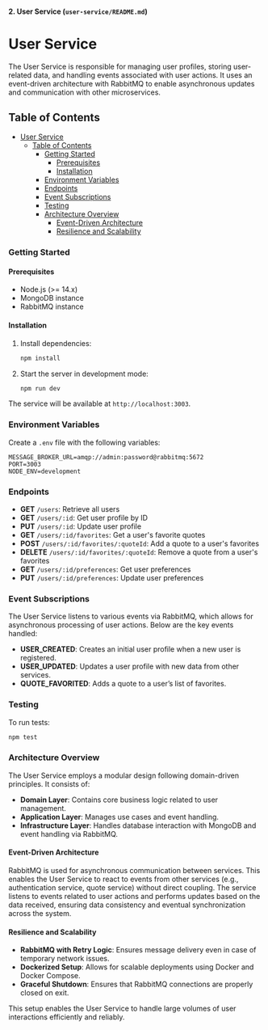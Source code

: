 #### 2. **User Service (`user-service/README.md`)**
# User Service

The User Service is responsible for managing user profiles, storing user-related data, and handling events associated with user actions. It uses an event-driven architecture with RabbitMQ to enable asynchronous updates and communication with other microservices.

## Table of Contents

- [User Service](#user-service)
  - [Table of Contents](#table-of-contents)
    - [Getting Started](#getting-started)
      - [Prerequisites](#prerequisites)
      - [Installation](#installation)
    - [Environment Variables](#environment-variables)
    - [Endpoints](#endpoints)
    - [Event Subscriptions](#event-subscriptions)
    - [Testing](#testing)
    - [Architecture Overview](#architecture-overview)
      - [Event-Driven Architecture](#event-driven-architecture)
      - [Resilience and Scalability](#resilience-and-scalability)

### Getting Started

#### Prerequisites

- Node.js (>= 14.x)
- MongoDB instance
- RabbitMQ instance

#### Installation

1. Install dependencies:
   ```bash
   npm install
   ```

2. Start the server in development mode:
   ```bash
   npm run dev
   ```

The service will be available at `http://localhost:3003`.

### Environment Variables

Create a `.env` file with the following variables:

```plaintext
MESSAGE_BROKER_URL=amqp://admin:password@rabbitmq:5672
PORT=3003
NODE_ENV=development
```

### Endpoints

- **GET** `/users`: Retrieve all users
- **GET** `/users/:id`: Get user profile by ID
- **PUT** `/users/:id`: Update user profile
- **GET** `/users/:id/favorites`: Get a user's favorite quotes
- **POST** `/users/:id/favorites/:quoteId`: Add a quote to a user's favorites
- **DELETE** `/users/:id/favorites/:quoteId`: Remove a quote from a user's favorites
- **GET** `/users/:id/preferences`: Get user preferences
- **PUT** `/users/:id/preferences`: Update user preferences

### Event Subscriptions

The User Service listens to various events via RabbitMQ, which allows for asynchronous processing of user actions. Below are the key events handled:

- **USER_CREATED**: Creates an initial user profile when a new user is registered.
- **USER_UPDATED**: Updates a user profile with new data from other services.
- **QUOTE_FAVORITED**: Adds a quote to a user’s list of favorites.

### Testing

To run tests:

```bash
npm test
```

### Architecture Overview

The User Service employs a modular design following domain-driven principles. It consists of:

- **Domain Layer**: Contains core business logic related to user management.
- **Application Layer**: Manages use cases and event handling.
- **Infrastructure Layer**: Handles database interaction with MongoDB and event handling via RabbitMQ.

#### Event-Driven Architecture

RabbitMQ is used for asynchronous communication between services. This enables the User Service to react to events from other services (e.g., authentication service, quote service) without direct coupling. The service listens to events related to user actions and performs updates based on the data received, ensuring data consistency and eventual synchronization across the system.

#### Resilience and Scalability

- **RabbitMQ with Retry Logic**: Ensures message delivery even in case of temporary network issues.
- **Dockerized Setup**: Allows for scalable deployments using Docker and Docker Compose.
- **Graceful Shutdown**: Ensures that RabbitMQ connections are properly closed on exit.

This setup enables the User Service to handle large volumes of user interactions efficiently and reliably.